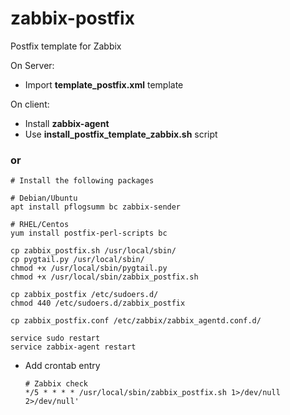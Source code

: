 # zabbix-postfix
Postfix template for Zabbix

On Server:
 * Import **template_postfix.xml** template
    
On client: 

 * Install **zabbix-agent**
 * Use **install_postfix_template_zabbix.sh** script 
 
 ### or

    # Install the following packages
    
    # Debian/Ubuntu
    apt install pflogsumm bc zabbix-sender
    
    # RHEL/Centos
    yum install postfix-perl-scripts bc

    cp zabbix_postfix.sh /usr/local/sbin/
    cp pygtail.py /usr/local/sbin/
    chmod +x /usr/local/sbin/pygtail.py
    chmod +x /usr/local/sbin/zabbix_postfix.sh
    
    cp zabbix_postfix /etc/sudoers.d/
    chmod 440 /etc/sudoers.d/zabbix_postfix
    
    cp zabbix_postfix.conf /etc/zabbix/zabbix_agentd.conf.d/
    
    service sudo restart
    service zabbix-agent restart
    
 * Add crontab entry
 
    ```
    # Zabbix check
    */5 * * * * /usr/local/sbin/zabbix_postfix.sh 1>/dev/null 2>/dev/null'
    ```


